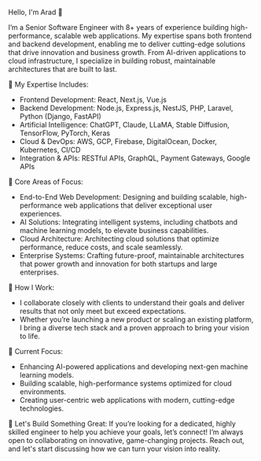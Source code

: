 Hello, I'm Arad 👋

I’m a Senior Software Engineer with 8+ years of experience building high-performance, scalable web applications. My expertise spans both frontend and backend development, enabling me to deliver cutting-edge solutions that drive innovation and business growth. From AI-driven applications to cloud infrastructure, I specialize in building robust, maintainable architectures that are built to last.

🧰 My Expertise Includes:
- Frontend Development: React, Next.js, Vue.js
- Backend Development: Node.js, Express.js, NestJS, PHP, Laravel, Python (Django, FastAPI)
- Artificial Intelligence: ChatGPT, Claude, LLaMA, Stable Diffusion, TensorFlow, PyTorch, Keras
- Cloud & DevOps: AWS, GCP, Firebase, DigitalOcean, Docker, Kubernetes, CI/CD
- Integration & APIs: RESTful APIs, GraphQL, Payment Gateways, Google APIs

🚀 Core Areas of Focus:
- End-to-End Web Development: Designing and building scalable, high-performance web applications that deliver exceptional user experiences.
- AI Solutions: Integrating intelligent systems, including chatbots and machine learning models, to elevate business capabilities.
- Cloud Architecture: Architecting cloud solutions that optimize performance, reduce costs, and scale seamlessly.
- Enterprise Systems: Crafting future-proof, maintainable architectures that power growth and innovation for both startups and large enterprises.

💼 How I Work:
- I collaborate closely with clients to understand their goals and deliver results that not only meet but exceed expectations.
- Whether you’re launching a new product or scaling an existing platform, I bring a diverse tech stack and a proven approach to bring your vision to life.

🎯 Current Focus:
- Enhancing AI-powered applications and developing next-gen machine learning models.
- Building scalable, high-performance systems optimized for cloud environments.
- Creating user-centric web applications with modern, cutting-edge technologies.

🤝 Let's Build Something Great:
If you’re looking for a dedicated, highly skilled engineer to help you achieve your goals, let’s connect! I’m always open to collaborating on innovative, game-changing projects. Reach out, and let's start discussing how we can turn your vision into reality.

